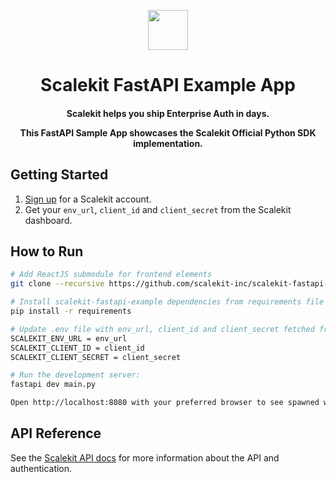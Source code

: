 <p align="center">
  <a href="https://scalekit.com" target="_blank" rel="noopener noreferrer">
    <picture>
      <img src="https://cdn.scalekit.cloud/v1/scalekit-logo-dark.svg" height="64">
    </picture>
  </a>
  <br/>
</p>
<h1 align="center">
  Scalekit FastAPI Example App
</h1>

<h4 align="center">
Scalekit helps you ship Enterprise Auth in days.

This FastAPI Sample App showcases the Scalekit Official Python SDK implementation.
</h4>

## Getting Started

1. [Sign up](https://scalekit.com) for a Scalekit account.
2. Get your ```env_url```, ```client_id``` and ```client_secret``` from the Scalekit dashboard.

## How to Run
```sh
# Add ReactJS submodule for frontend elements 
git clone --recursive https://github.com/scalekit-inc/scalekit-fastapi-example.git
```

```sh
# Install scalekit-fastapi-example dependencies from requirements file using below cmd 
pip install -r requirements
```

```sh
# Update .env file with env_url, client_id and client_secret fetched from the Scalekit dashboard as below
SCALEKIT_ENV_URL = env_url
SCALEKIT_CLIENT_ID = client_id
SCALEKIT_CLIENT_SECRET = client_secret
```

```sh
# Run the development server:
fastapi dev main.py
```

```sh
Open http://localhost:8080 with your preferred browser to see spawned webpage.
```

## API Reference
See the [Scalekit API docs](https://docs.scalekit.com) for more information about the API and authentication.
